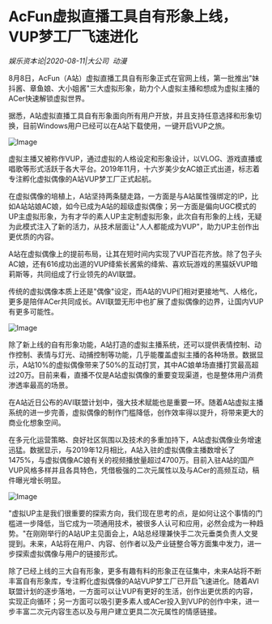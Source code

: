 # AcFun虚拟直播工具自有形象上线，VUP梦工厂飞速进化

*娱乐资本论|2020-08-11|大公司 
                                                动漫*

8月8日，AcFun（A站）虚拟直播工具自有形象正式在官网上线，第一批推出"妹抖酱、章鱼娘、大小姐酱"三大虚拟形象，助力个人虚拟主播和想成为虚拟主播的ACer快速解锁虚拟世界。

据悉，A站虚拟直播工具自有形象面向所有用户开放，并且支持任意选择和形象切换，目前Windows用户已经可以在A站下载使用，一键开启VUP之旅。

![Image](https://p3.pstatp.com/large/pgc-image/29d38726d84c489abbedde0070839f9a)

虚拟主播又被称作VUP，通过虚拟的人格设定和形象设计，以VLOG、游戏直播或唱歌等形式活跃于各大平台。2019年11月，十六岁美少女AC娘正式出道，标志着专注孵化虚拟偶像的A站VUP梦工厂正式起航。

在虚拟偶像的培植上，A站坚持两条腿走路，一方面是与A站属性强绑定的IP，比如A站站娘AC娘，如今已成为A站的超级虚拟偶像；另一方面是偏向UGC模式的UP主虚拟形象，为有才华的素人UP主定制虚拟形象，此次自有形象的上线，无疑为此模式注入了新的活力，从技术层面让"人人都能成为VUP"，助力UP主创作出更优质的内容。

A站在虚拟偶像上的提前布局，让其在短时间内实现了VUP百花齐放。除了包子头AC娘，还有616成功出道的VUP绛紫长酱紫的绛紫、喜欢玩游戏的黑猫妖VUP暗莉斯等，共同组成了行业领先的AVI联盟。

传统的虚拟偶像本质上还是"偶像"设定，而A站的VUP们相对更接地气、人格化，更多是陪伴ACer共同成长。AVI联盟无形中也扩展了虚拟偶像的边界，让国内VUP有更多可能性。

![Image](https://p3.pstatp.com/large/pgc-image/98ea28061a9047799b3e02f93aafc442)

除了新上线的自有形象功能，A站打造的虚拟主播系统，还可以提供表情控制、动作控制、表情与灯光、动捕控制等功能，几乎能覆盖虚拟主播的各种场景。数据显示，A站10%的虚拟偶像带来了50%的互动打赏，其中AC娘单场直播打赏最高超过20万。目前来看，直播不仅是A站虚拟偶像的重要变现渠道，也是整体用户消费渗透率最高的场景。

在A站近日公布的AVI联盟计划中，强大技术赋能也是重要一环。随着A站虚拟主播系统的进一步完善，虚拟偶像的制作门槛降低，创作效率得以提升，将带来更大的商业化想象空间。

在多元化运营策略、良好社区氛围以及技术的多重加持下，A站虚拟偶像业务增速迅猛。数据显示，与2019年12月相比，A站入驻的虚拟偶像主播数增长了1475%，与虚拟偶像AC娘有关的视频播放量超过4700万。目前入驻A站的国产VUP风格多样并且各具特色，凭借极强的二次元属性以及与ACer的高频互动，稿件曝光增长明显。

![Image](https://p3.pstatp.com/large/pgc-image/75b24cf27da14f19b235db386a9864dc)

"虚拟UP主是我们很重要的探索方向，我们现在思考的点，是如何让这个事情的门槛进一步降低，当它成为一项通用技术，被很多人认可和应用，必然会成为一种趋势。"在刚刚举行的A站UP主见面会上，A站总经理兼快手二次元垂类负责人文旻提到。未来，A站将在用户、内容、创作者以及产业链整合等方面集中发力，进一步探索虚拟偶像与用户的链接形式。

除了已经上线的三大自有形象，更多有趣有料的形象正在征集中，未来A站将不断丰富自有形象库，专注孵化虚拟偶像的A站VUP梦工厂已开启飞速进化。随着AVI联盟计划的逐步落地，一方面可以让VUP有更好的生活，创作出更优质的内容，实现正向循环；另一方面可以吸引更多素人或ACer投入到VUP的创作中来，进一步丰富二次元内容生态以及与用户建立更具二次元属性的情感链接。

